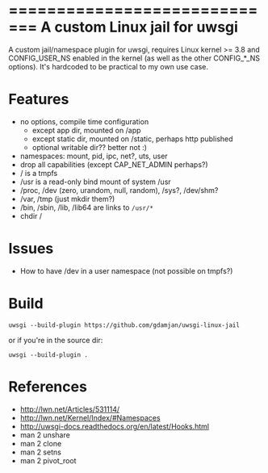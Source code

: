 =============================
A custom Linux jail for uwsgi
=============================

A custom jail/namespace plugin for uwsgi, requires Linux kernel >= 3.8 and CONFIG_USER_NS enabled in the kernel (as well
as the other CONFIG_*_NS options). It's hardcoded to be practical to my own use case.


Features
========
 - no options, compile time configuration
   - except app dir, mounted on /app
   - except static dir, mounted on /static, perhaps http published
   - optional writable dir?? better not :)
 - namespaces: mount, pid, ipc, net?, uts, user
 - drop all capabilities (except CAP_NET_ADMIN perhaps?)
 - / is a tmpfs
 - /usr is a read-only bind mount of system /usr
 - /proc, /dev (zero, urandom, null, random), /sys?, /dev/shm?
 - /var, /tmp (just mkdir them?)
 - /bin, /sbin, /lib, /lib64 are links to `/usr/*`
 - chdir /


Issues
======
 - How to have /dev in a user namespace (not possible on tmpfs?)


Build
=====

    uwsgi --build-plugin https://github.com/gdamjan/uwsgi-linux-jail

or if you're in the source dir:

    uwsgi --build-plugin .


References
==========

 - http://lwn.net/Articles/531114/
 - http://lwn.net/Kernel/Index/#Namespaces
 - http://uwsgi-docs.readthedocs.org/en/latest/Hooks.html
 - man 2 unshare
 - man 2 clone
 - man 2 setns
 - man 2 pivot_root
